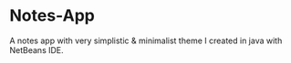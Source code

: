 # Notes-App
A notes app with very simplistic &amp; minimalist theme I created in java with NetBeans IDE.
